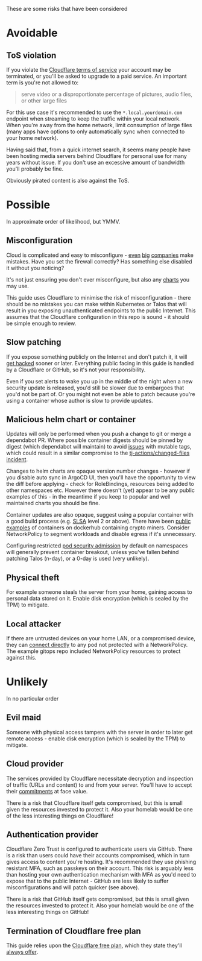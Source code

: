 These are some risks that have been considered

# Avoidable

## ToS violation

If you violate the [Cloudflare terms of service](https://www.cloudflare.com/terms/) your account may be terminated, or you'll be asked to upgrade to a paid service. An important term is you're not allowed to:
> serve video or a disproportionate percentage of pictures, audio files, or other large files

For this use case it's recommended to use the `*.local.yourdomain.com` endpoint when streaming to keep the traffic within your local network. When you're away from the home network, limit consumption of large files (many apps have options to only automatically sync when connected to your home network).

Having said that, from a quick internet search, it seems many people have been hosting media servers behind Cloudflare for personal use for many years without issue. If you don't use an excessive amount of bandwidth you'll probably be fine.

Obviously pirated content is also against the ToS.

# Possible

In approximate order of likelihood, but YMMV.

## Misconfiguration

Cloud is complicated and easy to misconfigure - [even](https://blog.qualys.com/vulnerabilities-threat-research/2023/12/18/hidden-risks-of-amazon-s3-misconfigurations) [big](https://unit42.paloaltonetworks.com/large-scale-cloud-extortion-operation/) [companies](https://thehackernews.com/2022/10/microsoft-confirms-server.html) make mistakes. Have you set the firewall correctly? Has something else disabled it without you noticing?

It's not just ensuring you don't ever misconfigure, but also any [charts](https://techcommunity.microsoft.com/blog/microsoftdefendercloudblog/the-risk-of-default-configuration-how-out-of-the-box-helm-charts-can-breach-your/4409560) you may use.

This guide uses Cloudflare to minimise the risk of misconfiguration - there should be no mistakes you can make within Kubernetes or Talos that will result in you exposing unauthenticated endpoints to the public Internet. This assumes that the Cloudflare configuration in this repo is sound - it should be simple enough to review.

## Slow patching

If you expose something publicly on the Internet and don't patch it, it will [get hacked](https://thehackernews.com/2023/03/lastpass-hack-engineers-failure-to.html) sooner or later. Everything public facing in this guide is handled by a Cloudflare or GitHub, so it's not your responsibility.

Even if you set alerts to wake you up in the middle of the night when a new security update is released, you'd still be slower due to embargoes that you'd not be part of. Or you might not even be able to patch because you're using a container whose author is slow to provide updates.

## Malicious helm chart or container

Updates will only be performed when you push a change to git or merge a dependabot PR. Where possible container digests should be pinned by digest (which dependabot will maintain) to avoid [issues](https://github.com/coreruleset/modsecurity-crs-docker/issues/87) with mutable tags, which could result in a similar compromise to the [tj-actions/changed-files incident](https://unit42.paloaltonetworks.com/github-actions-supply-chain-attack/).

Changes to helm charts are opaque version number changes - however if you disable auto sync in ArgoCD UI, then you'll have the opportunity to view the diff before applying - check for RoleBindings, resources being added to other namespaces etc. However there doesn't (yet) appear to be any public examples of this - in the meantime if you keep to popular and well maintained charts you should be fine.

Container updates are also opaque, suggest using a popular container with a good build process (e.g. [SLSA](https://slsa.dev) level 2 or above). There have been [public examples](https://unit42.paloaltonetworks.com/malicious-cryptojacking-images/) of containers on dockerhub containing crypto miners. Consider NetworkPolicy to segment workloads and disable egress if it's unnecessary.

Configuring restricted [pod security admission](https://kubernetes.io/docs/concepts/security/pod-security-admission/) by default on namespaces will generally prevent container breakout, unless you've fallen behind patching Talos (n-day), or a 0-day is used (very unlikely). 

## Physical theft

For example someone steals the server from your home, gaining access to personal data stored on it. Enable disk encryption (which is sealed by the TPM) to mitigate.

## Local attacker

If there are untrusted devices on your home LAN, or a compromised device, they can [connect directly](https://raesene.github.io/blog/2021/01/03/Kubernetes-is-a-router/) to any pod not protected with a NetworkPolicy. The example gitops repo included NetworkPolicy resources to protect against this.

# Unlikely

In no particular order

## Evil maid

Someone with physical access tampers with the server in order to later get remote access - enable disk encryption (which is sealed by the TPM) to mitigate.

## Cloud provider

The services provided by Cloudflare necessitate decryption and inspection of traffic (URLs and content) to and from your server. You'll have to accept their [commitments](https://blog.cloudflare.com/certifying-our-commitment-to-your-right-to-information-privacy/) at face value.

There is a risk that Cloudflare itself gets compromised, but this is small given the resources invested to protect it. Also your homelab would be one of the less interesting things on Cloudflare!

## Authentication provider

Cloudflare Zero Trust is configured to authenticate users via GitHub. There is a risk than users could have their accounts compromised, which in turn gives access to content you're hosting. It's recommended they use phishing resistant MFA, such as passkeys on their account. This risk is arguably less than hosting your own authentication mechanism with MFA as you'd need to expose that to the public Internet - GitHub are less likely to suffer misconfigurations and will patch quicker (see above).

There is a risk that GitHub itself gets compromised, but this is small given the resources invested to protect it. Also your homelab would be one of the less interesting things on GitHub!

## Termination of Cloudflare free plan

This guide relies upon the [Cloudflare free plan](https://www.cloudflare.com/plans/free/), which they state they'll [always offer](https://webmasters.stackexchange.com/questions/88659/how-can-cloudflare-offer-a-free-cdn-with-unlimited-bandwidth).